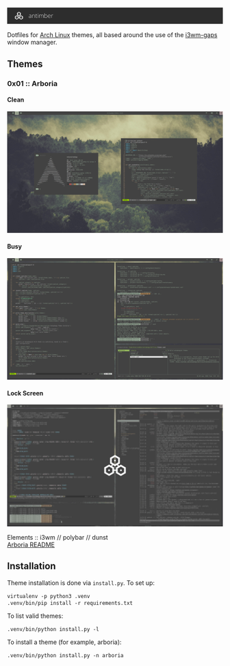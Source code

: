 ![Antimber](doc/header.png)

Dotfiles for [Arch Linux](https://www.archlinux.org/) themes, all based around
the use of the [i3wm-gaps](https://github.com/Airblader/i3) window manager.

## Themes

### 0x01 :: Arboria
#### Clean

![arboria clean](arboria/screenshots/clean.jpg)

#### Busy

![arboria busy](arboria/screenshots/busy.jpg)

#### Lock Screen

![arboria i3lock](arboria/screenshots/i3lock.jpg)

Elements :: i3wm // polybar // dunst   
[Arboria README](arboria/README.md)

## Installation

Theme installation is done via `install.py`. To set up:

```
virtualenv -p python3 .venv
.venv/bin/pip install -r requirements.txt
```

To list valid themes:

```
.venv/bin/python install.py -l
```

To install a theme (for example, arboria):

```
.venv/bin/python install.py -n arboria
```
